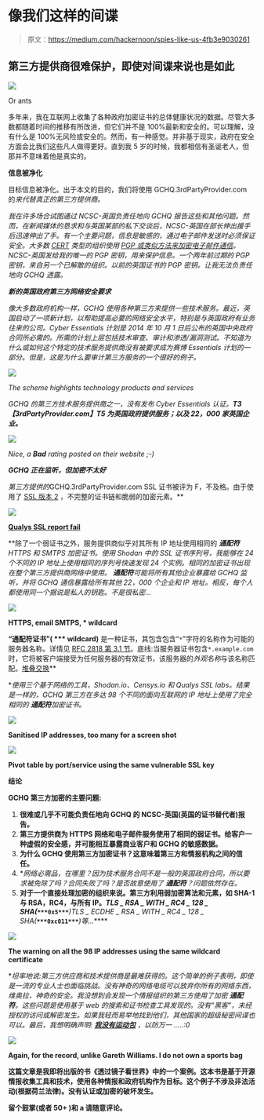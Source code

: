 # 像我们这样的间谍

> 原文：<https://medium.com/hackernoon/spies-like-us-4fb3e9030261>

## 第三方提供商很难保护，即使对间谍来说也是如此

![](img/846218efdb1159da58866ea16529f42e.png)

Or ants

多年来，我在互联网上收集了各种政府加密证书的总体健康状况的数据。尽管大多数都随着时间的推移有所改进，但它们并不是 100%最新和安全的。可以理解，没有什么是 100%无风险或安全的。然而，有一种感觉。并非基于现实，政府在安全方面会比我们这些凡人做得更好。直到我 5 岁的时候，我都相信有圣诞老人，但那并不意味着他是真实的。

**信息被净化**

目标信息被净化。出于本文的目的，我们将使用 GCHQ.3rdPartyProvider.com 的*来代替真正的第三方提供商。*

*我在许多场合试图通过 NCSC-英国负责任地向 GCHQ 报告这些和其他问题。然而，在新闻媒体的恳求和与英国某部的私下交谈后，NCSC-英国在部长伸出援手后迅速伸出了手。有一个主要问题，信息是敏感的，通过电子邮件发送时必须保证安全。大多数 [CERT](https://en.wikipedia.org/wiki/Computer_emergency_response_team) 类型的组织使用 [PGP 或类似方法来加密电子邮件通信](https://vuls.cert.org/confluence/pages/viewpage.action?pageId=25985026)。NCSC-英国发给我的唯一的 PGP 密钥，用来保护信息。一个两年前过期的 PGP 密钥，来自另一个已解散的组织。以前的英国证书的 PGP 密钥。让我无法负责任地向 GCHQ 透露。*

***新的英国政府第三方网络安全要求***

*像大多数政府机构一样，GCHQ 使用各种第三方来提供一些技术服务。最近，英国启动了一项新计划，以帮助提高必要的网络安全水平，特别是与英国政府有业务往来的公司。Cyber Essentials 计划是 2014 年 10 月 1 日后公布的英国中央政府合同所必需的。所需的计划上层包括技术审查、审计和渗透/漏洞测试。不知道为什么或如何这个特定的技术服务提供商没有被要求成为赛博 Essentials 计划的一部分。但是，这是为什么要审计第三方服务的一个很好的例子。*

*![](img/19e587db163a85459f88248686310a73.png)*

*The scheme highlights technology products and services*

*GCHQ 的第三方技术服务提供商之一，没有发布 Cyber Essentials 认证。**T3【3rdPartyProvider.com】T5 为英国政府提供服务；以及 22，000 家英国企业。***

*![](img/44119d8c29cbe9e1e011ef6a4706bfb8.png)*

*Nice, a **Bad** rating posted on their website ;-)*

***GCHQ 正在监听，但加密不太好***

*第三方提供的*GCHQ.3rdPartyProvider.com SSL 证书被评为 F，不及格。由于使用了 [SSL 版本 2](https://en.wikipedia.org/wiki/Transport_Layer_Security#SSL_2.0) ，不完整的证书链和脆弱的加密元素。**

**![](img/74209fa6e8af3c4539852e878f351a4f.png)**

**[Qualys SSL report fail](https://www.ssllabs.com)**

**除了一个弱证书之外，服务提供商似乎对其所有 IP 地址使用相同的 ***通配符** HTTPS 和 SMTPS 加密证书。使用 Shodan 中的 SSL 证书序列号，我能够在 24 个不同的 IP 地址上使用相同的序列号快速发现 24 个实例。相同的加密证书出现在整个第三方提供商网络中使用。 ***通配符**可能将所有其他企业暴露给 GCHQ 监听，并将 GCHQ 通信暴露给所有其他 22，000 个企业和 IP 地址。相反，每个人都使用同一个据说是私人的钥匙。不是很私密…**

**![](img/12c2edc40948b9f52c1a49485e1a48ba.png)**

**HTTPS, email SMTPS, * wildcard**

**“通配符证书”( *** wildcard)** 是一种证书，其包含包含“`*`”字符的名称作为可能的服务器名称。详情见 [RFC 2818 第 3.1 节](http://tools.ietf.org/html/rfc2818#section-3.1)。底线:当服务器证书包含`*.example.com`时，它将被客户端接受为任何服务器的有效证书，该服务器的*外观名称*与该名称匹配。[堆叠交换](https://security.stackexchange.com/questions/8210/what-vulnerabilities-could-be-caused-by-a-wildcard-ssl-cert)**

**使用三个基于网络的工具，Shodan.io、Censys.io 和 Qualys SSL labs。结果是一样的，GCHQ 第三方在多达 98 个不同的面向互联网的 IP 地址上使用了完全相同的 ***通配符**加密证书。**

**![](img/55f71e83dcdb2720abb7fdd455ade17b.png)**

**Sanitised IP addresses, too many for a screen shot**

**![](img/e5fcfa2bb30e9625a6240cbf284fdf51.png)**

**Pivot table by port/service using the same vulnerable SSL key**

****结论****

**GCHQ 第三方加密的主要问题:**

1.  **很难或几乎不可能负责任地向 GCHQ 的 NCSC-英国(英国的证书替代者)报告。**
2.  **第三方提供商为 HTTPS 网络和电子邮件服务使用了相同的弱证书。给客户一种虚假的安全感，并可能相互暴露商业客户和 GCHQ 的敏感数据。**
3.  **为什么 GCHQ 使用第三方加密证书？这意味着第三方和情报机构之间的信任。**
4.  **网络必需品，在哪里？因为技术服务合同不是一般的英国政府合同，所以要求被免除了吗？合同失败了吗？是否故意使用了 ***通配符**？问题依然存在。**
5.  **对于一个直接处理加密的组织来说。第三方利用弱加密算法和元素，如 SHA-1 与 RSA，RC4，与所有 IP。***TLS _ RSA _ WITH _ RC4 _ 128 _ SHA(***`***0x5***`***)TLS _ ECDHE _ RSA _ WITH _ RC4 _ 128 _ SHA(***`***0xc011***`***)等…*****

**![](img/88cdc7aa2092cf7b5e40dd20f7a1399a.png)**

**The warning on all the 98 IP addresses using the same wildcard certificate**

**坦率地说:第三方供应商和技术提供商是最难获得的。这个简单的例子表明，即使是一流的专业人士也面临挑战。没有神奇的网络电缆可以放弃你所有的网络东西，维奥拉，神奇的安全。我没想到会发现一个情报组织的第三方使用了加密 ***通配符**。这些问题是使用基于 web 的搜索和证书检查工具发现的。没有“黑客”，未经授权的访问或解密发生。如果我轻而易举地找到他们，其他国家的超级秘密间谍也可以。最后，我想明确声明: [**我没有运动包**](https://en.wikipedia.org/wiki/Death_of_Gareth_Williams) ，*以防万一* …..:0**

**![](img/6a53c859a2ee77b1c561fca733968f96.png)**

**Again, for the record, unlike Gareth Williams. **I do not own a sports bag****

**这篇文章是我即将出版的书《透过镜子看世界》中的一个案例。这本书是基于开源情报收集工具和技术，使用各种情报和政府机构作为目标。这个例子不涉及非法活动(根据荷兰法律)。没有认证或加密的破坏发生。**

**留个鼓掌(或者 **50+** )和 a 请随意评论。**
